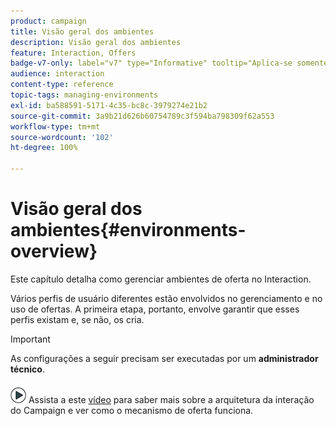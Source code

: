 ```yaml
---
product: campaign
title: Visão geral dos ambientes
description: Visão geral dos ambientes
feature: Interaction, Offers
badge-v7-only: label="v7" type="Informative" tooltip="Aplica-se somente ao Campaign Classic v7"
audience: interaction
content-type: reference
topic-tags: managing-environments
exl-id: ba588591-5171-4c35-bc8c-3979274e21b2
source-git-commit: 3a9b21d626b60754789c3f594ba798309f62a553
workflow-type: tm+mt
source-wordcount: '102'
ht-degree: 100%

---
```


# Visão geral dos ambientes{#environments-overview}



Este capítulo detalha como gerenciar ambientes de oferta no Interaction.

Vários perfis de usuário diferentes estão envolvidos no gerenciamento e no uso de ofertas. A primeira etapa, portanto, envolve garantir que esses perfis existam e, se não, os cria.

>[!IMPORTANT]
>
>As configurações a seguir precisam ser executadas por um **administrador técnico**.

![](assets/do-not-localize/how-to-video.png) Assista a este [vídeo](https://helpx.adobe.com/campaign/classic/how-to/architecture-of-acs-v6.html?playlist=/ccx/v1/collection/product/campaign/classic/segment/digital-marketers/explevel/intermediate/applaunch/get-started/collection.ccx.js&amp;ref=helpx.adobe.com) para saber mais sobre a arquitetura da interação do Campaign e ver como o mecanismo de oferta funciona.
